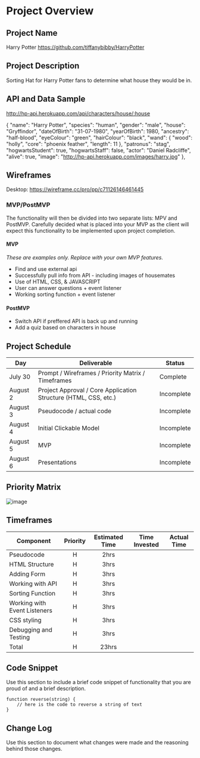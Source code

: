 # Project Overview

## Project Name

Harry Potter https://github.com/tiffanybibby/HarryPotter

## Project Description

Sorting Hat for Harry Potter fans to determine what house they would be in.

## API and Data Sample

http://hp-api.herokuapp.com/api/characters/house/:house 

{
        "name": "Harry Potter",
        "species": "human",
        "gender": "male",
        "house": "Gryffindor",
        "dateOfBirth": "31-07-1980",
        "yearOfBirth": 1980,
        "ancestry": "half-blood",
        "eyeColour": "green",
        "hairColour": "black",
        "wand": {
            "wood": "holly",
            "core": "phoenix feather",
            "length": 11
        },
        "patronus": "stag",
        "hogwartsStudent": true,
        "hogwartsStaff": false,
        "actor": "Daniel Radcliffe",
        "alive": true,
        "image": "http://hp-api.herokuapp.com/images/harry.jpg"
    },

## Wireframes

Desktop:
https://wireframe.cc/pro/pp/c71126146461445

### MVP/PostMVP

The functionality will then be divided into two separate lists: MPV and PostMVP.  Carefully decided what is placed into your MVP as the client will expect this functionality to be implemented upon project completion.  

#### MVP 
*These are examples only. Replace with your own MVP features.*

- Find and use external api 
- Successfully pull info from API - including images of housemates
- Use of HTML, CSS, & JAVASCRIPT
- User can answer questions + event listener
- Working sorting function + event listener

#### PostMVP  

- Switch API if preffered API is back up and running
- Add a quiz based on characters in house

## Project Schedule

|  Day | Deliverable | Status
|---|---| ---|
|July 30| Prompt / Wireframes / Priority Matrix / Timeframes | Complete
|August 2| Project Approval / Core Application Structure (HTML, CSS, etc.) | Incomplete
|August 3| Pseudocode / actual code | Incomplete
|August 4| Initial Clickable Model  | Incomplete
|August 5| MVP | Incomplete
|August 6| Presentations | Incomplete

## Priority Matrix

![image](https://user-images.githubusercontent.com/88211804/127892837-d373308d-5336-4af7-a0d2-04ca154f7643.png)

## Timeframes

| Component | Priority | Estimated Time | Time Invested | Actual Time |
| --- | :---: |  :---: | :---: | :---: |
| Pseudocode | H | 2hrs| |  |
| HTML Structure | H | 3hrs| |  |
| Adding Form | H | 3hrs| | |
| Working with API | H | 3hrs| |  |
| Sorting Function| H | 3hrs| |  |
| Working with Event Listeners | H | 3hrs| |  |
| CSS styling | H | 3hrs| |  |
| Debugging and Testing | H | 3hrs| |  |
| Total | H | 23hrs|  |  |

## Code Snippet

Use this section to include a brief code snippet of functionality that you are proud of and a brief description.  

```
function reverse(string) {
	// here is the code to reverse a string of text
}
```

## Change Log
 Use this section to document what changes were made and the reasoning behind those changes.  
